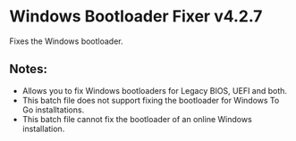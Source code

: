 # Windows Bootloader Fixer v4.2.7
Fixes the Windows bootloader.

## Notes:
- Allows you to fix Windows bootloaders for Legacy BIOS, UEFI and both.
- This batch file does not support fixing the bootloader for Windows To Go installtations.
- This batch file cannot fix the bootloader of an online Windows installation.
